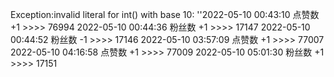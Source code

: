 Exception:invalid literal for int() with base 10: ''2022-05-10  00:43:10   点赞数 +1 >>>> 76994
2022-05-10  00:44:36   粉丝数 +1 >>>> 17147
2022-05-10  00:44:52   粉丝数 -1 >>>> 17146
2022-05-10  03:57:09   点赞数 +1 >>>> 77007
2022-05-10  04:16:58   点赞数 +1 >>>> 77009
2022-05-10  05:01:30   粉丝数 +1 >>>> 17151
